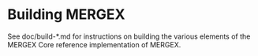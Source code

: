 Building MERGEX
=============

See doc/build-*.md for instructions on building the various
elements of the MERGEX Core reference implementation of MERGEX.

